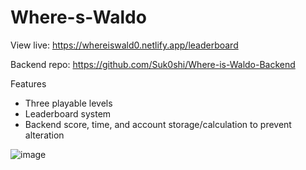 # Where-s-Waldo

View live: https://whereiswald0.netlify.app/leaderboard

Backend repo: https://github.com/Suk0shi/Where-is-Waldo-Backend

Features 
- Three playable levels
- Leaderboard system 
- Backend score, time, and account storage/calculation to prevent alteration 

![image](https://github.com/Suk0shi/Where-is-Waldo-photo-tagging-/assets/144342852/ae7a3c27-507a-4a4c-a575-1b4f29073297)

